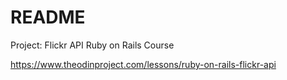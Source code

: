 # README

Project: Flickr API Ruby on Rails Course

https://www.theodinproject.com/lessons/ruby-on-rails-flickr-api

